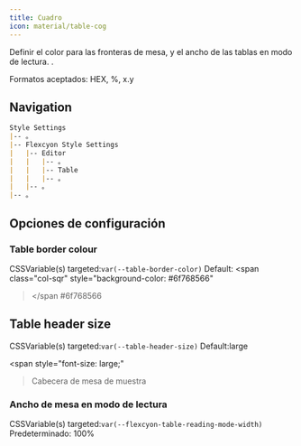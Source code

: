 ```yaml
---
title: Cuadro
icon: material/table-cog
---
```


Definir el color para las fronteras de mesa, y el ancho de las tablas en modo de lectura.
.

Formatos aceptados: HEX, %, x.y

## Navigation

```md
Style Settings
|-- 。
|-- Flexcyon Style Settings
|   |-- Editor
|   |   |-- 。
|   |   |-- Table
|   |   |-- 。
|   |-- 。
|-- 。
```

## Opciones de configuración

### Table border colour

CSSVariable(s) targeted:`var(--table-border-color)`
Default:
<span class="col-sqr" style="background-color: #6f768566"
></span
>#6f768566

## Table header size

CSSVariable(s) targeted:`var(--table-header-size)`
Default:large

<span style="font-size: large;"
>Cabecera de mesa de muestra</span>

### Ancho de mesa en modo de lectura

CSSVariable(s) targeted:`var(--flexcyon-table-reading-mode-width)`
Predeterminado: 100%

